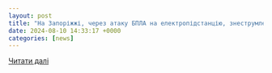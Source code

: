 ```yaml
---
layout: post
title: "На Запоріжжі, через атаку БПЛА на електропідстанцію, знеструмлено споживачів"
date: 2024-08-10 14:33:17 +0000
categories: [news]
---
```


[Читати далі](https://zabor.zp.ua/new/na-zaporizhzhi-cherez-ataku-bpla-na-elektropidstantsiyu-znestrumleno-spozhivachiv)
